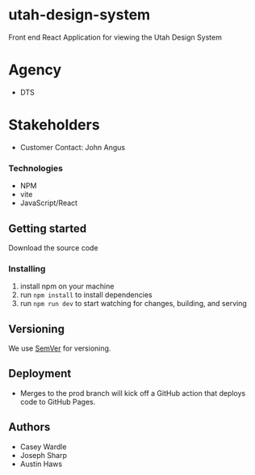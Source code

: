 # utah-design-system
Front end React Application for viewing the Utah Design System

# Agency
- DTS

# Stakeholders
- Customer Contact: John Angus

### Technologies
- NPM
- vite
- JavaScript/React

## Getting started
Download the source code


### Installing
1. install npm on your machine
1. run `npm install` to install dependencies
1. run `npm run dev` to start watching for changes, building, and serving

## Versioning
We use [SemVer](http://semver.org/) for versioning.

## Deployment
- Merges to the prod branch will kick off a GitHub action that deploys code to GitHub Pages.

## Authors
* Casey Wardle
* Joseph Sharp
* Austin Haws
